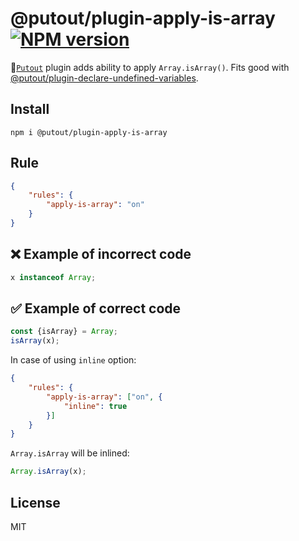 # @putout/plugin-apply-is-array [![NPM version][NPMIMGURL]][NPMURL]

[NPMIMGURL]: https://img.shields.io/npm/v/@putout/plugin-apply-is-array.svg?style=flat&longCache=true
[NPMURL]: https://npmjs.org/package/@putout/plugin-apply-is-array "npm"

🐊[`Putout`](https://github.com/coderaiser/putout) plugin adds ability to apply `Array.isArray()`. Fits good with [@putout/plugin-declare-undefined-variables](https://github.com/coderaiser/putout/tree/master/packages/plugin-declare-undefined-variables).

## Install

```
npm i @putout/plugin-apply-is-array
```

## Rule

```json
{
    "rules": {
        "apply-is-array": "on"
    }
}
```

## ❌ Example of incorrect code

```js
x instanceof Array;
```

## ✅ Example of correct code

```js
const {isArray} = Array;
isArray(x);
```

In case of using `inline` option:

```json
{
    "rules": {
        "apply-is-array": ["on", {
            "inline": true
        }]
    }
}
```

`Array.isArray` will be inlined:

```js
Array.isArray(x);
```

## License

MIT
